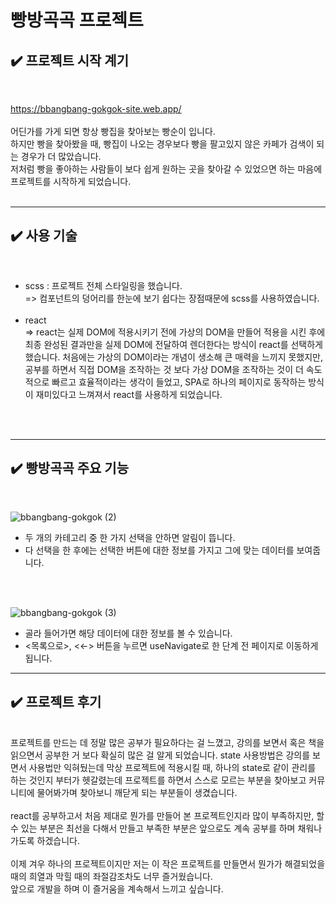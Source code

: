 # 빵방곡곡 프로젝트

## ✔️ 프로젝트 시작 계기

<br />

<https://bbangbang-gokgok-site.web.app/>
<br />
<br />
어딘가를 가게 되면 항상 빵집을 찾아보는 빵순이 입니다. <br />
하지만 빵을 찾아봤을 때, 빵집이 나오는 경우보다 빵을 팔고있지 않은 카페가 검색이 되는 경우가 더 많았습니다. <br />
저처럼 빵을 좋아하는 사람들이 보다 쉽게 원하는 곳을 찾아갈 수 있었으면 하는 마음에 프로젝트를 시작하게 되었습니다.
<br />
<br />

<hr />

## ✔️ 사용 기술

<br />

- scss : 프로젝트 전체 스타일링을 했습니다. <br />
  => 컴포넌트의 덩어리를 한눈에 보기 쉽다는 장점때문에 scss를 사용하였습니다.
  <br />
  <br />
- react <br />
=> react는 실제 DOM에 적용시키기 전에 가상의 DOM을 만들어 적용을 시킨 후에 최종 완성된 결과만을 실제 DOM에 전달하여 렌더한다는 방식이 react를 선택하게 했습니다. 처음에는 가상의 DOM이라는 개념이 생소해 큰 매력을 느끼지 못했지만, 공부를 하면서 직접 DOM을 조작하는 것 보다 가상 DOM을 조작하는 것이 더 속도적으로 빠르고 효율적이라는 생각이 들었고, SPA로 하나의 페이지로 동작하는 방식이 재미있다고 느껴져서 react를 사용하게 되었습니다.
<br />
<br />
<hr />

## ✔️ 빵방곡곡 주요 기능

<br />

![bbangbang-gokgok (2)](https://user-images.githubusercontent.com/87428495/196887722-fac4b5c7-8026-4cb8-8e5e-d33df04e36d5.gif)

- 두 개의 카테고리 중 한 가지 선택을 안하면 알림이 뜹니다.
- 다 선택을 한 후에는 선택한 버튼에 대한 정보를 가지고 그에 맞는 데이터를 보여줍니다.

<br />
<br />

![bbangbang-gokgok (3)](https://user-images.githubusercontent.com/87428495/196888274-ffabdf03-fadd-4ed8-8cad-90ff4e27c658.gif)

- 골라 들어가면 해당 데이터에 대한 정보를 볼 수 있습니다.
- <목록으로>, <←> 버튼을 누르면 useNavigate로 한 단계 전 페이지로 이동하게 됩니다.

<hr />

## ✔️ 프로젝트 후기

<br />
프로젝트를 만드는 데 정말 많은 공부가 필요하다는 걸 느꼈고, 강의를 보면서 혹은 책을 읽으면서 공부한 거 보다 확실히 많은 걸 알게 되었습니다.
state 사용방법은 강의를 보면서 사용법만 익혀뒀는데 막상 프로젝트에 적용시킬 때, 하나의 state로 같이 관리를 하는 것인지 부터가 헷갈렸는데 프로젝트를 하면서 스스로 모르는 부분을 찾아보고 커뮤니티에 물어봐가며 찾아보니 깨닫게 되는 부분들이 생겼습니다.
<br />
<br />
react를 공부하고서 처음 제대로 뭔가를 만들어 본 프로젝트인지라 많이 부족하지만, 할 수 있는 부분은 최선을 다해서 만들고 부족한 부분은 앞으로도 계속 공부를 하며 채워나가도록 하겠습니다.
<br />
<br />
이제 겨우 하나의 프로젝트이지만 저는 이 작은 프로젝트를 만들면서 뭔가가 해결되었을 때의 희열과 막힐 때의 좌절감조차도 너무 즐거웠습니다.
<br />
앞으로 개발을 하며 이 즐거움을 계속해서 느끼고 싶습니다.
